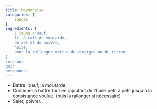 ```yaml
---
title: Mayonnaise
categories: [
    sauces
]
ingredients: [
    1 jaune d'oeuf,
    1c. à café de moutarde,
    du sel et du poivre,
    huile,
    pour la rallonger mettre du vinaigre ou du citron
]
cuisson: 
qui: 
personnes: 
---
```


* Battre l'oeuf, la moutarde.
* Continuer à battre tout en rajoutant de l'huile petit à petit jusqu'à la consistance voulue. (puis la rallonger si nécessaire)
* Saler, poivrer.